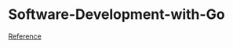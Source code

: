 # Software-Development-with-Go
[Reference](https://www.oreilly.com/library/view/software-development-with/9781484287316/)
